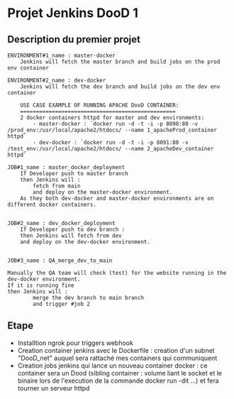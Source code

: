 
# Projet Jenkins DooD 1

## Description du premier projet
    
    ENVIRONMENT#1_name : master-docker
        Jenkins will fetch the master branch and build jobs on the prod env container

    ENVIRONMENT#2_name : dev-docker
        Jenkins will fetch the dev branch and build jobs on the dev env container

        USE CASE EXAMPLE OF RUNNING APACHE DooD CONTAINER:
        =================================================
        2 docker containers httpd for master and dev environments:
            - master-docker : `docker run -d -t -i -p 8090:80 -v /prod_env:/usr/local/apache2/htdocs/ --name 1_apacheProd_container httpd`
            - dev-docker : `docker run -d -t -i -p 8091:80 -v /test_env:/usr/local/apache2/htdocs/ --name 2_apacheDev_container httpd`

    JOB#1_name : master_docker_deployment
        If Developer push to master branch 
        then Jenkins will :
            fetch from main 
            and deploy on the master-docker environment. 
        As they both dev-docker and master-docker environments are on different docker containers.


    JOB#2_name : dev_docker_deployment
        If Developer push to dev branch : 
        then Jenkins will fetch from dev 
        and deploy on the dev-docker environment.


    JOB#3_name : QA_merge_dev_to_main 

    Manually the QA team will check (test) for the website running in the dev-docker environment.
	If it is running fine 
	then Jenkins will :
			merge the dev branch to main branch 
			and trigger #job 2 


## Etape
- Installtion ngrok pour triggers webhook
- Creation container jenkins avec le Dockerfile : creation d'un subnet "DooD_net" auquel sera rattaché mes containers qui communiquent
- Creation jobs jenkins qui lance un nouveau container docker : ce container sera un Dood (sibling container : volume liant le socket et le binaire lors de l'execution de la commande docker run -dit ...) et fera tourner un serveur httpd






